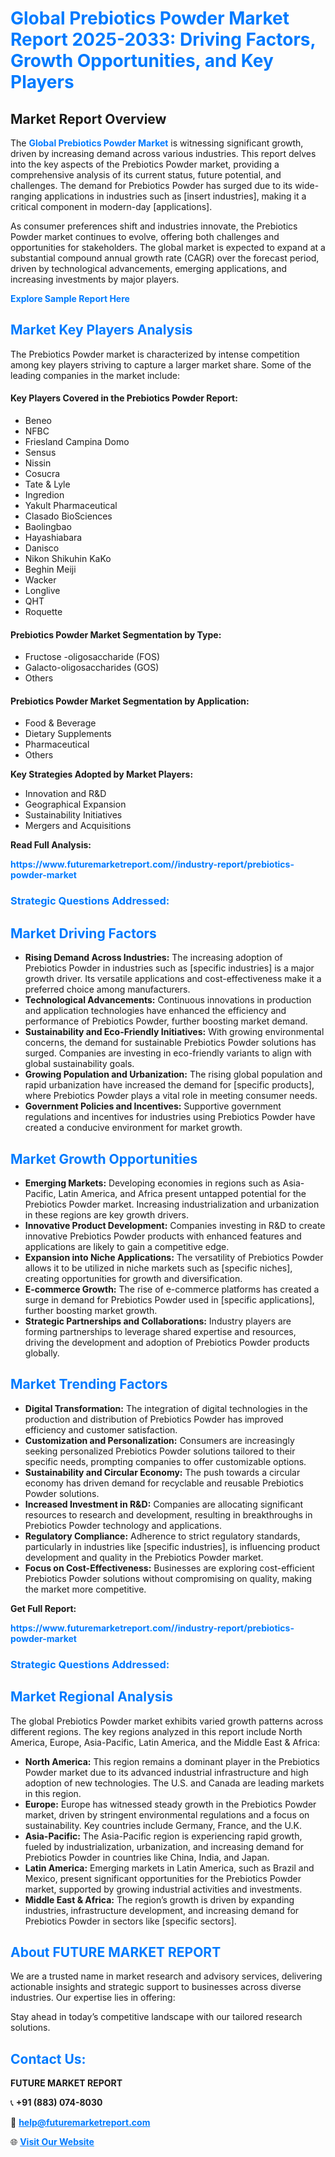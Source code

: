 <h1 style="color: #007BFF;">Global Prebiotics Powder Market Report 2025-2033: Driving Factors, Growth Opportunities, and Key Players</h1>

<section id="overview">
<h2>Market Report Overview</h2>
<p>The <a href="https://www.futuremarketreport.com//industry-report/prebiotics-powder-market" style="color: #007BFF; text-decoration: none;"><strong>Global Prebiotics Powder Market</strong></a> is witnessing significant growth, driven by increasing demand across various industries. This report delves into the key aspects of the Prebiotics Powder market, providing a comprehensive analysis of its current status, future potential, and challenges. The demand for Prebiotics Powder has surged due to its wide-ranging applications in industries such as [insert industries], making it a critical component in modern-day [applications].</p>
<p>As consumer preferences shift and industries innovate, the Prebiotics Powder market continues to evolve, offering both challenges and opportunities for stakeholders. The global market is expected to expand at a substantial compound annual growth rate (CAGR) over the forecast period, driven by technological advancements, emerging applications, and increasing investments by major players.</p>
</section>

<section id="overview">
<p><a href="https://www.futuremarketreport.com//request-sample/reportId=64610" style="color: #007BFF; text-decoration: none;"><strong>Explore Sample Report Here</strong></a></p>
</section>

<section id="key-players">
<h2 style="color: #007BFF;">Market Key Players Analysis</h2>
<p>The Prebiotics Powder market is characterized by intense competition among key players striving to capture a larger market share. Some of the leading companies in the market include:</p>
<h4>Key Players Covered in the Prebiotics Powder Report:</h4>
<ul><li>Beneo</li><li>NFBC</li><li>Friesland Campina Domo</li><li>Sensus</li><li>Nissin</li><li>Cosucra</li><li>Tate &amp; Lyle</li><li>Ingredion</li><li>Yakult Pharmaceutical</li><li>Clasado BioSciences</li><li>Baolingbao</li><li>Hayashiabara</li><li>Danisco</li><li>Nikon Shikuhin KaKo</li><li>Beghin Meiji</li><li>Wacker</li><li>Longlive</li><li>QHT</li><li>Roquette</li></ul>
<h4>Prebiotics Powder Market Segmentation by Type:</h4>
<ul><li>Fructose -oligosaccharide (FOS)</li><li>Galacto-oligosaccharides (GOS)</li><li>Others</li></ul>

<h4>Prebiotics Powder Market Segmentation by Application:</h4>
<ul><li>Food &amp; Beverage</li><li>Dietary Supplements</li><li>Pharmaceutical</li><li>Others</li></ul>
<p><strong>Key Strategies Adopted by Market Players:</strong></p>
<ul>
<li>Innovation and R&D</li>
<li>Geographical Expansion</li>
<li>Sustainability Initiatives</li>
<li>Mergers and Acquisitions</li>
</ul>
</section>

<section>
<p><strong>Read Full Analysis: </strong></p><a href="https://www.futuremarketreport.com//industry-report/prebiotics-powder-market" style="color: #007BFF; text-decoration: none;"><strong>https://www.futuremarketreport.com//industry-report/prebiotics-powder-market</strong></a>
<h3 style="color: #007BFF;">Strategic Questions Addressed:</h3>
</section>

<section id="driving-factors">
<h2 style="color: #007BFF;">Market Driving Factors</h2>
<ul>
<li><strong>Rising Demand Across Industries:</strong> The increasing adoption of Prebiotics Powder in industries such as [specific industries] is a major growth driver. Its versatile applications and cost-effectiveness make it a preferred choice among manufacturers.</li>
<li><strong>Technological Advancements:</strong> Continuous innovations in production and application technologies have enhanced the efficiency and performance of Prebiotics Powder, further boosting market demand.</li>
<li><strong>Sustainability and Eco-Friendly Initiatives:</strong> With growing environmental concerns, the demand for sustainable Prebiotics Powder solutions has surged. Companies are investing in eco-friendly variants to align with global sustainability goals.</li>
<li><strong>Growing Population and Urbanization:</strong> The rising global population and rapid urbanization have increased the demand for [specific products], where Prebiotics Powder plays a vital role in meeting consumer needs.</li>
<li><strong>Government Policies and Incentives:</strong> Supportive government regulations and incentives for industries using Prebiotics Powder have created a conducive environment for market growth.</li>
</ul>
</section>

<section id="growth-opportunities">
<h2 style="color: #007BFF;">Market Growth Opportunities</h2>
<ul>
<li><strong>Emerging Markets:</strong> Developing economies in regions such as Asia-Pacific, Latin America, and Africa present untapped potential for the Prebiotics Powder market. Increasing industrialization and urbanization in these regions are key growth drivers.</li>
<li><strong>Innovative Product Development:</strong> Companies investing in R&D to create innovative Prebiotics Powder products with enhanced features and applications are likely to gain a competitive edge.</li>
<li><strong>Expansion into Niche Applications:</strong> The versatility of Prebiotics Powder allows it to be utilized in niche markets such as [specific niches], creating opportunities for growth and diversification.</li>
<li><strong>E-commerce Growth:</strong> The rise of e-commerce platforms has created a surge in demand for Prebiotics Powder used in [specific applications], further boosting market growth.</li>
<li><strong>Strategic Partnerships and Collaborations:</strong> Industry players are forming partnerships to leverage shared expertise and resources, driving the development and adoption of Prebiotics Powder products globally.</li>
</ul>
</section>

<section id="trending-factors">
<h2 style="color: #007BFF;">Market Trending Factors</h2>
<ul>
<li><strong>Digital Transformation:</strong> The integration of digital technologies in the production and distribution of Prebiotics Powder has improved efficiency and customer satisfaction.</li>
<li><strong>Customization and Personalization:</strong> Consumers are increasingly seeking personalized Prebiotics Powder solutions tailored to their specific needs, prompting companies to offer customizable options.</li>
<li><strong>Sustainability and Circular Economy:</strong> The push towards a circular economy has driven demand for recyclable and reusable Prebiotics Powder solutions.</li>
<li><strong>Increased Investment in R&D:</strong> Companies are allocating significant resources to research and development, resulting in breakthroughs in Prebiotics Powder technology and applications.</li>
<li><strong>Regulatory Compliance:</strong> Adherence to strict regulatory standards, particularly in industries like [specific industries], is influencing product development and quality in the Prebiotics Powder market.</li>
<li><strong>Focus on Cost-Effectiveness:</strong> Businesses are exploring cost-efficient Prebiotics Powder solutions without compromising on quality, making the market more competitive.</li>
</ul>
</section>

<section>
<p><strong>Get Full Report: </strong></p><a href="https://www.futuremarketreport.com//industry-report/prebiotics-powder-market" style="color: #007BFF; text-decoration: none;"><strong>https://www.futuremarketreport.com//industry-report/prebiotics-powder-market</strong></a>
<h3 style="color: #007BFF;">Strategic Questions Addressed:</h3>
</section>


<section id="regional-analysis">
<h2 style="color: #007BFF;">Market Regional Analysis</h2>
<p>The global Prebiotics Powder market exhibits varied growth patterns across different regions. The key regions analyzed in this report include North America, Europe, Asia-Pacific, Latin America, and the Middle East & Africa:</p>
<ul>
<li><strong>North America:</strong> This region remains a dominant player in the Prebiotics Powder market due to its advanced industrial infrastructure and high adoption of new technologies. The U.S. and Canada are leading markets in this region.</li>
<li><strong>Europe:</strong> Europe has witnessed steady growth in the Prebiotics Powder market, driven by stringent environmental regulations and a focus on sustainability. Key countries include Germany, France, and the U.K.</li>
<li><strong>Asia-Pacific:</strong> The Asia-Pacific region is experiencing rapid growth, fueled by industrialization, urbanization, and increasing demand for Prebiotics Powder in countries like China, India, and Japan.</li>
<li><strong>Latin America:</strong> Emerging markets in Latin America, such as Brazil and Mexico, present significant opportunities for the Prebiotics Powder market, supported by growing industrial activities and investments.</li>
<li><strong>Middle East & Africa:</strong> The region’s growth is driven by expanding industries, infrastructure development, and increasing demand for Prebiotics Powder in sectors like [specific sectors].</li>
</ul>
</section>

<footer>
<h2 style="color: #007BFF;">About FUTURE MARKET REPORT</h2>
<p>We are a trusted name in market research and advisory services, delivering actionable insights and strategic support to businesses across diverse industries. Our expertise lies in offering:</p>

<p>Stay ahead in today’s competitive landscape with our tailored research solutions.</p>

<h2 style="color: #007BFF;">Contact Us:</h2>
<p><strong>FUTURE MARKET REPORT</strong></p>
<p>📞 <strong>+91 (883) 074-8030</strong></p>
<p>📧 <strong><a href="mailto:help@futuremarketreport.com" style="color: #007BFF;">help@futuremarketreport.com</a></strong></p>
<p>🌐 <strong><a href="https://www.futuremarketreport.com/" style="color: #007BFF;">Visit Our Website</a></strong></p>
</footer>